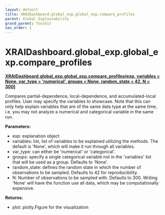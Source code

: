 ```yaml
---
layout: default
title: XRAIDashboard.global_exp.global_exp.compare_profiles
parent: Global Explainability
grand_parent: Toolkit
nav_order: 1
---
```


# XRAIDashboard.global_exp.global_exp.compare_profiles
**[XRAIDashboard.global_exp.global_exp.compare_profiles(exp, variables = None, var_type = 'numerical', groups = None, random_state = 42, N = 300)](https://github.com/gaberamolete/XRAIDashboard/blob/main/global_exp/global_exp.py)**


Compares partial-dependence, local-dependence, and accumulated-local profiles. User may specify the variables to showcase. Note that this can only help explain variables that are of the same data type at the same time, i.e. you may not analyze a numerical and categorical variable in the same run.


**Parameters:**
- exp: explanation object
- variables: list, list of variables to be explained utilizing the methods. The default is 'None', which will make it run through all variables.
- var_type: can either be 'numerical' or 'categorical'.
- groups: specify a single categorical variable not in the 'variables' list that will be used as a group. Defaults to 'None'.
- random_state: defines the random state in which the number of observations to be sampled. Defaults to 42 for reproducibility.
- N: Number of observations to be sampled with. Defaults to 300. Writing 'None' will have the function use all data, which may be computationally expensive.

**Returns:**
- plot: plotly.Figure for the visualization